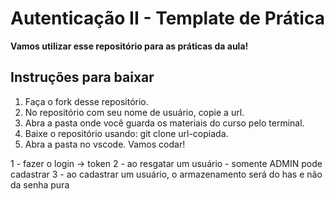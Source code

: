 # Autenticação II - Template de Prática
**Vamos utilizar esse repositório para as práticas da aula!**

## Instruções para baixar

1. Faça o fork desse repositório.
2. No repositório com seu nome de usuário, copie a url.
3. Abra a pasta onde você guarda os materiais do curso pelo terminal.
4. Baixe o repositório usando: git clone url-copiada.
5. Abra a pasta no vscode. Vamos codar!



1 - fazer o login -> token
2 - ao resgatar um usuário - somente ADMIN pode cadastrar
3 - ao cadastrar um usuário, o armazenamento será do has e não da senha pura 